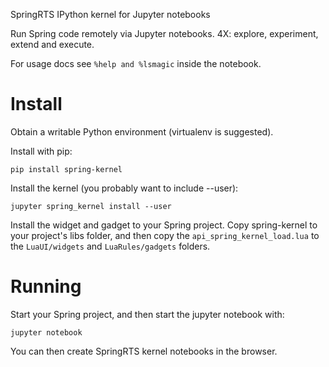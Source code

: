 SpringRTS IPython kernel for Jupyter notebooks

Run Spring code remotely via Jupyter notebooks.
4X: explore, experiment, extend and execute.

For usage docs see `%help and %lsmagic` inside the notebook.

Install
=======

Obtain a writable Python environment (virtualenv is suggested).

Install with pip:
```
pip install spring-kernel
```

Install the kernel (you probably want to include --user):
```
jupyter spring_kernel install --user
```

Install the widget and gadget to your Spring project.
Copy spring-kernel to your project's libs folder, and then copy the `api_spring_kernel_load.lua` to the `LuaUI/widgets` and `LuaRules/gadgets` folders.

Running
=======

Start your Spring project, and then start the jupyter notebook with:
```
jupyter notebook
```

You can then create SpringRTS kernel notebooks in the browser. 
